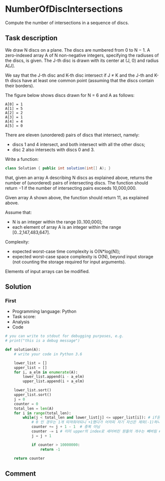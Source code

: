 # NumberOfDiscIntersections

Compute the number of intersections in a sequence of discs.

## Task description

We draw N discs on a plane. The discs are numbered from 0 to N − 1. A zero-indexed array A of N non-negative integers, specifying the radiuses of the discs, is given. The J-th disc is drawn with its center at (J, 0) and radius A[J].

We say that the J-th disc and K-th disc intersect if J ≠ K and the J-th and K-th discs have at least one common point (assuming that the discs contain their borders).

The figure below shows discs drawn for N = 6 and A as follows:

    A[0] = 1
    A[1] = 5
    A[2] = 2
    A[3] = 1
    A[4] = 4
    A[5] = 0

There are eleven (unordered) pairs of discs that intersect, namely:

* discs 1 and 4 intersect, and both intersect with all the other discs;
* disc 2 also intersects with discs 0 and 3.

Write a function:

```java
class Solution { public int solution(int[] A); }
```

that, given an array A describing N discs as explained above, returns the number of (unordered) pairs of intersecting discs. The function should return −1 if the number of intersecting pairs exceeds 10,000,000.

Given array A shown above, the function should return 11, as explained above.

Assume that:

* N is an integer within the range [0..100,000];
* each element of array A is an integer within the range [0..2,147,483,647].

Complexity:

* expected worst-case time complexity is O(N*log(N));
* expected worst-case space complexity is O(N), beyond input storage (not counting the storage required for input arguments).

Elements of input arrays can be modified.

## Solution

### First

* Programming language: Python
* Task score:
* Analysis
* Code

```python
# you can write to stdout for debugging purposes, e.g.
# print("this is a debug message")

def solution(A):
    # write your code in Python 3.6

    lower_list = []
    upper_list = []
    for i, a_elm in enumerate(A):
        lower_list.append(i - a_elm)
        upper_list.append(i + a_elm)

    lower_list.sort()
    upper_list.sort()
    j = 0
    counter = 0
    total_len = len(A)
    for i in range(total_len):
        while(j < total_len and lower_list[j] <= upper_list[i]): # if문 조건 순서도 중요하네..
            # 0 인 경우는 1개 따져줘야되니 +1했다가 어차피 자기 자신은 제외(-1)하니까 그러려니하는 걸로
            counter += j + 1 - 1  # 중복 아님
            counter -= i # 이미 upper의 index로 세어버린 원들의 개수는 빼버림 # 중복 제거
            j = j + 1

            if counter > 10000000:
                return -1

    return counter
```


## Comment

